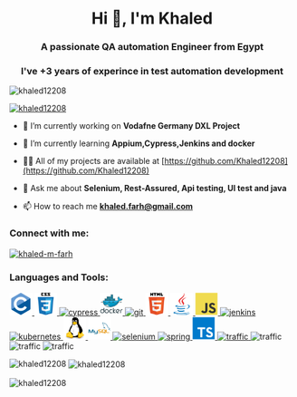 <h1 align="center">Hi 👋, I'm Khaled</h1>
<h3 align="center">A passionate QA automation Engineer from Egypt</h3>
<h3 align="center">I've +3 years of experince in test automation development</h3>

<p align="left"> <img src="https://komarev.com/ghpvc/?username=khaled12208&label=Profile%20views&color=0e75b6&style=flat" alt="khaled12208" /> </p>

<p align="left"> <a href="https://github.com/ryo-ma/github-profile-trophy"><img src="https://github-profile-trophy.vercel.app/?username=khaled12208" alt="khaled12208" /></a> </p>

- 🔭 I’m currently working on **Vodafne Germany DXL Project**

- 🌱 I’m currently learning **Appium,Cypress,Jenkins and docker**

- 👨‍💻 All of my projects are available at [https://github.com/Khaled12208](https://github.com/Khaled12208)

- 💬 Ask me about **Selenium, Rest-Assured, Api testing, UI test and java**

- 📫 How to reach me **khaled.farh@gmail.com**

<h3 align="left">Connect with me:</h3>
<p align="left">
<a href="https://linkedin.com/in/khaled-m-farh" target="blank"><img align="center" src="https://raw.githubusercontent.com/rahuldkjain/github-profile-readme-generator/master/src/images/icons/Social/linked-in-alt.svg" alt="khaled-m-farh" height="30" width="40" /></a>
</p>

<h3 align="left">Languages and Tools:</h3>
<p align="left"> <a href="https://www.cprogramming.com/" target="_blank" rel="noreferrer"> <img src="https://raw.githubusercontent.com/devicons/devicon/master/icons/c/c-original.svg" alt="c" width="40" height="40"/> </a> <a href="https://www.w3schools.com/css/" target="_blank" rel="noreferrer"> <img src="https://raw.githubusercontent.com/devicons/devicon/master/icons/css3/css3-original-wordmark.svg" alt="css3" width="40" height="40"/> </a> <a href="https://www.cypress.io" target="_blank" rel="noreferrer"> <img src="https://raw.githubusercontent.com/simple-icons/simple-icons/6e46ec1fc23b60c8fd0d2f2ff46db82e16dbd75f/icons/cypress.svg" alt="cypress" width="40" height="40"/> </a> <a href="https://www.docker.com/" target="_blank" rel="noreferrer"> <img src="https://raw.githubusercontent.com/devicons/devicon/master/icons/docker/docker-original-wordmark.svg" alt="docker" width="40" height="40"/> </a> <a href="https://git-scm.com/" target="_blank" rel="noreferrer"> <img src="https://www.vectorlogo.zone/logos/git-scm/git-scm-icon.svg" alt="git" width="40" height="40"/> </a> <a href="https://www.w3.org/html/" target="_blank" rel="noreferrer"> <img src="https://raw.githubusercontent.com/devicons/devicon/master/icons/html5/html5-original-wordmark.svg" alt="html5" width="40" height="40"/> </a> <a href="https://www.java.com" target="_blank" rel="noreferrer"> <img src="https://raw.githubusercontent.com/devicons/devicon/master/icons/java/java-original.svg" alt="java" width="40" height="40"/> </a> <a href="https://developer.mozilla.org/en-US/docs/Web/JavaScript" target="_blank" rel="noreferrer"> <img src="https://raw.githubusercontent.com/devicons/devicon/master/icons/javascript/javascript-original.svg" alt="javascript" width="40" height="40"/> </a> <a href="https://www.jenkins.io" target="_blank" rel="noreferrer"> <img src="https://www.vectorlogo.zone/logos/jenkins/jenkins-icon.svg" alt="jenkins" width="40" height="40"/> </a> <a href="https://kubernetes.io" target="_blank" rel="noreferrer"> <img src="https://www.vectorlogo.zone/logos/kubernetes/kubernetes-icon.svg" alt="kubernetes" width="40" height="40"/> </a> <a href="https://www.linux.org/" target="_blank" rel="noreferrer"> <img src="https://raw.githubusercontent.com/devicons/devicon/master/icons/linux/linux-original.svg" alt="linux" width="40" height="40"/> </a> <a href="https://www.mysql.com/" target="_blank" rel="noreferrer"> <img src="https://raw.githubusercontent.com/devicons/devicon/master/icons/mysql/mysql-original-wordmark.svg" alt="mysql" width="40" height="40"/> </a> <a href="https://www.selenium.dev" target="_blank" rel="noreferrer"> <img src="https://raw.githubusercontent.com/detain/svg-logos/780f25886640cef088af994181646db2f6b1a3f8/svg/selenium-logo.svg" alt="selenium" width="40" height="40"/> </a> <a href="https://spring.io/" target="_blank" rel="noreferrer"> <img src="https://www.vectorlogo.zone/logos/springio/springio-icon.svg" alt="spring" width="40" height="40"/> </a> <a href="https://www.typescriptlang.org/" target="_blank" rel="noreferrer"> <img src="https://raw.githubusercontent.com/devicons/devicon/master/icons/typescript/typescript-original.svg" alt="typescript" width="40" height="40"/> <img  alt="traffic" src="https://img.shields.io/badge/apache_maven-C71A36?style=for-the-badge&logo=apachemaven&logoColor=white" width="110" height="35"/> </a>
<img  alt="traffic" src="https://qatestlab.com/assets/Uploads/testng1.png" width="110" height="35" /> </a>
<img  alt="traffic" src="https://itsadeliverything.com/images/cucumber-logo.png" width="110" height="35"/> </a>
<img  alt="traffic" src="https://i0.wp.com/blog.knoldus.com/wp-content/uploads/2020/05/Rest-assured-logo.png?fit=446%2C113&ssl=1" width="110" height="35" /></a> </p>

<p><img align="left" src="https://github-readme-stats.vercel.app/api/top-langs?username=khaled12208&show_icons=true&locale=en&layout=compact" alt="khaled12208" /></p>

<p>&nbsp;<img align="center" src="https://github-readme-stats.vercel.app/api?username=khaled12208&show_icons=true&locale=en" alt="khaled12208" /></p>

<p><img align="center" src="https://github-readme-streak-stats.herokuapp.com/?user=khaled12208&" alt="khaled12208" /></p>
